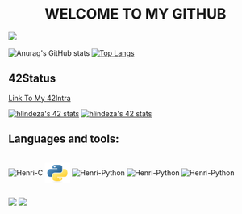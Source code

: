 <h1 align="center">WELCOME TO MY GITHUB</h1>

![](https://komarev.com/ghpvc/?username=henrilindeza27&color=green)

![Anurag's GitHub stats](https://github-readme-stats.vercel.app/api?username=henrilindeza27&show_icons=true&theme=merko)
[![Top Langs](https://github-readme-stats.vercel.app/api/top-langs/?username=henrilindeza27&layout=compact&theme=merko)](https://github.com/anuraghazra/github-readme-stats)

## 42Status
[Link To My 42Intra](https://profile.intra.42.fr/users/hlindeza)
<br>

<a href="https://github.com/oakoudad/badge42"><img src="https://badge.mediaplus.ma/greenbinary/hlindeza?1337Badge=off&UM6P=off" alt="hlindeza's 42 stats" /></a>
<a href="https://github.com/JaeSeoKim/badge42"><img src="https://badge42.vercel.app/api/v2/clhpgaciy002608l7apyyrhgn/stats?cursusId=21&coalitionId=112" alt="hlindeza's 42 stats" /></a>
 
## Languages and tools:
<div style="display: inline_block"><br>
  <img align="center" alt="Henri-C" height="40" width="50" src="https://cdn.jsdelivr.net/gh/devicons/devicon/icons/c/c-original.svg" />
  <img align="center" alt="Henri-Python" height="40" width="50" src="https://raw.githubusercontent.com/devicons/devicon/master/icons/python/python-original.svg">
  <img align="center" alt="Henri-Python" height="40" width="50" src="https://cdn.jsdelivr.net/gh/devicons/devicon/icons/java/java-original.svg" />
  <img align="center" alt="Henri-Python" height="40" width="50" src="https://cdn.jsdelivr.net/gh/devicons/devicon/icons/vim/vim-original.svg" />
  <img align="center" alt="Henri-Python" height="40" width="50" src="https://cdn.jsdelivr.net/gh/devicons/devicon/icons/vscode/vscode-original.svg" /       
</div>

  ##
 
<div> 
 <a href="https://www.instagram.com/henrilindeza27/" target="_blank"><img src="https://img.shields.io/badge/-Instagram-%23E4405F?style=for-the-badge&logo=instagram&logoColor=white" target="_blank"></a>
  <a href="https://www.linkedin.com/in/henrilindeza27/" target="_blank"><img src="https://img.shields.io/badge/-LinkedIn-%230077B5?style=for-the-badge&logo=linkedin&logoColor=white" target="_blank"></a> 
</div>

